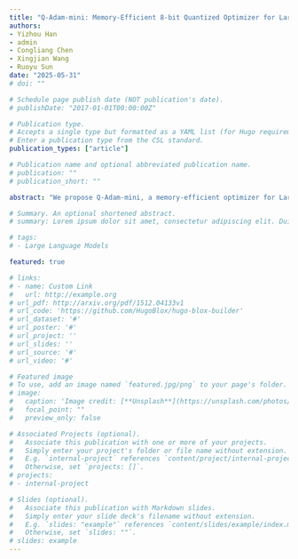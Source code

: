 ```yaml
---
title: "Q-Adam-mini: Memory-Efficient 8-bit Quantized Optimizer for Large Language Model Training"
authors:
- Yizhou Han
- admin
- Congliang Chen
- Xingjian Wang
- Ruoyu Sun
date: "2025-05-31"
# doi: ""

# Schedule page publish date (NOT publication's date).
# publishDate: "2017-01-01T00:00:00Z"

# Publication type.
# Accepts a single type but formatted as a YAML list (for Hugo requirements).
# Enter a publication type from the CSL standard.
publication_types: ["article"]

# Publication name and optional abbreviated publication name.
# publication: ""
# publication_short: ""

abstract: "We propose Q-Adam-mini, a memory-efficient optimizer for Large Language Model (LLM) training that achieves 8x reduction in GPU memory usage while maintaining performance parity with full-precision AdamW. Building upon Adam-mini, which reduces memory footprint of optimizer states by 50% compared to AdamW, we further improve memory efficiency through states quantization. We achieve this by: (i) quantizing the first-order momentum (m) to INT8 and (ii) retaining the second-order momentum (v) in FP32, which occupies less than 1% of total memory. However, embedding layer exhibits weight norm instability. We analyze this issue and address it by applying stochastic rounding for momentum quantization exclusively to the embedding layer. We validate our approach on both pre-training and fine-tuning tasks, with the model size ranging from 60M to 8B. Our results demonstrate that Q-Adam-mini enables scalable LLM training with limited computational resources. Codes are available at: https://anonymous.4open.science/r/Q-Adam-mini-FD45/"

# Summary. An optional shortened abstract.
# summary: Lorem ipsum dolor sit amet, consectetur adipiscing elit. Duis posuere tellus ac convallis placerat. Proin tincidunt magna sed ex sollicitudin condimentum.

# tags:
# - Large Language Models

featured: true

# links:
# - name: Custom Link
#   url: http://example.org
# url_pdf: http://arxiv.org/pdf/1512.04133v1
# url_code: 'https://github.com/HugoBlox/hugo-blox-builder'
# url_dataset: '#'
# url_poster: '#'
# url_project: ''
# url_slides: ''
# url_source: '#'
# url_video: '#'

# Featured image
# To use, add an image named `featured.jpg/png` to your page's folder. 
# image:
#   caption: 'Image credit: [**Unsplash**](https://unsplash.com/photos/s9CC2SKySJM)'
#   focal_point: ""
#   preview_only: false

# Associated Projects (optional).
#   Associate this publication with one or more of your projects.
#   Simply enter your project's folder or file name without extension.
#   E.g. `internal-project` references `content/project/internal-project/index.md`.
#   Otherwise, set `projects: []`.
# projects:
# - internal-project

# Slides (optional).
#   Associate this publication with Markdown slides.
#   Simply enter your slide deck's filename without extension.
#   E.g. `slides: "example"` references `content/slides/example/index.md`.
#   Otherwise, set `slides: ""`.
# slides: example
---
```


<!-- This work is driven by the results in my [previous paper](/publication/conference-paper/) on LLMs.

{{% callout note %}}
Create your slides in Markdown - click the *Slides* button to check out the example.
{{% /callout %}}

Add the publication's **full text** or **supplementary notes** here. You can use rich formatting such as including [code, math, and images](https://docs.hugoblox.com/content/writing-markdown-latex/). -->
